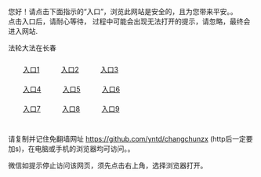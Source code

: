 您好！请点击下面指示的“入口”，浏览此网站是安全的，且为您带来平安。。 <br/>
点击入口后，请耐心等待， 过程中可能会出现无法打开的提示，请忽略，最终会进入网站. </br>

法轮大法在长春<br/>
<div style="padding:10px"><a style="margin:20px" target="_blank" href="https://dbpr0mhouo8f2.cloudfront.net/2Qpsp?ovvjdma" id="ccLink1" rel="nofollow">入口1</a> <a target="_blank" style="margin:20px" href="https://d4rqj9obi8q73.cloudfront.net/2Qpsp?fuhpcvlk" id="ccLink2" rel="nofollow">入口2</a> <a style="margin:20px" target="_blank" href="https://d1zhyvef4yfwwg.cloudfront.net/2Qpsp?qvhzhu" id="ccLink3" rel="nofollow">入口3</a></div>

<div style="padding:10px" ><a style="margin:20px" target="_blank" href="https://dbpr0mhouo8f2.cloudfront.net/2Qpsp?ovvjdma" id="ccLink4" rel="nofollow">入口4</a> <a style="margin:20px" href="https://d4rqj9obi8q73.cloudfront.net/2Qpsp?fuhpcvlk" target="_blank" id="ccLink5" rel="nofollow">入口5</a> <a style="margin:20px" href="https://d1zhyvef4yfwwg.cloudfront.net/2Qpsp?qvhzhu" target="_blank" id="ccLink6" rel="nofollow">入口6</a></div>

<div style="padding:10px"><a style="margin:20px" target="_blank" href="https://dbpr0mhouo8f2.cloudfront.net/2Qpsp?ovvjdma" id="ccLink7" rel="nofollow">入口7</a> <a style="margin:20px" href="https://d4rqj9obi8q73.cloudfront.net/2Qpsp?fuhpcvlk" target="_blank" id="ccLink8" rel="nofollow">入口8</a> <a style="margin:20px" target="_blank" href="https://d1zhyvef4yfwwg.cloudfront.net/2Qpsp?qvhzhu" id="ccLink9" rel="nofollow">入口9</a></div>

<br/>



请复制并记住免翻墙网址 https://github.com/yntd/changchunzx (http后一定要加s)，在电脑或手机的浏览器均可访问。。<br/>

微信如提示停止访问该网页，须先点击右上角，选择浏览器打开。
